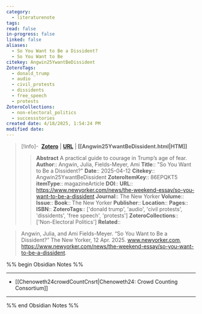 ```yaml
---
category:
  - literaturenote
tags: 
read: false
in-progress: false
linked: false
aliases:
  - So You Want to Be a Dissident?
  - So You Want to Be
citekey: Angwin25YwantBeDissident
ZoteroTags:
  - donald_trump
  - audio
  - civil_protests
  - dissidents
  - free_speech
  - protests
ZoteroCollections:
  - non-electoral_politics
  - successstories
created date: 4/18/2025, 1:54:24 PM
modified date:
---
```


> [!info]- &nbsp;[**Zotero**](zotero://select/library/items/86EPQKT5)  | [**URL**](https://www.newyorker.com/news/the-weekend-essay/so-you-want-to-be-a-dissident) | **[[Angwin25YwantBeDissident.html|HTM]]**
>> **Abstract**
> A practical guide to courage in Trump’s age of fear.
> > **Author**:: Angwin, Julia,  Fields-Meyer, Ami
> **Title**:: "So You Want to Be a Dissident?"
> **Date**:: 2025-04-12
> **Citekey**:: Angwin25YwantBeDissident
> **ZoteroItemKey**:: 86EPQKT5
> **itemType**:: magazineArticle
> **DOI**:: 
> **URL**:: https://www.newyorker.com/news/the-weekend-essay/so-you-want-to-be-a-dissident
> **Journal**:: The New Yorker
> **Volume**:: 
> **Issue**:: 
> **Book**:: The New Yorker
> **Publisher**:: 
> **Location**:: 
> **Pages**:: 
> **ISBN**:: 
> **ZoteroTags**:: ['donald trump', 'audio', 'civil protests', 'dissidents', 'free speech', 'protests']
> **ZoteroCollections**:: ['Non-Electoral Politics']
> **Related**::

>  Angwin, Julia, and Ami Fields-Meyer. “So You Want to Be a Dissident?” The New Yorker, 12 Apr. 2025. www.newyorker.com, https://www.newyorker.com/news/the-weekend-essay/so-you-want-to-be-a-dissident.

%% begin Obsidian Notes %%
___

- [[Chenoweth24crowdCountCnsrt|Chenoweth24: Crowd Counting Consortium]] 
___
%% end Obsidian Notes %%
